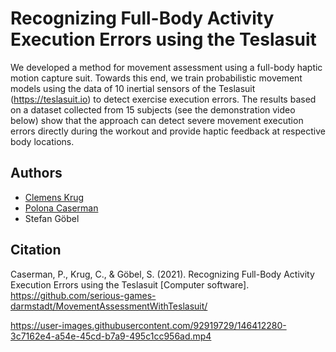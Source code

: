 # Recognizing Full-Body Activity Execution Errors using the Teslasuit

We developed a method for movement assessment using a full-body haptic motion capture suit. Towards this end, we train probabilistic movement models using the data of 10 inertial sensors of the Teslasuit (https://teslasuit.io) to detect exercise execution errors. The results based on a dataset collected from 15 subjects (see the demonstration video below) show that the approach can detect severe movement execution errors directly during the workout and provide haptic feedback at respective body locations.

## Authors
- [Clemens Krug](https://github.com/ClemensKrug)
- [Polona Caserman](https://github.com/CatCuddler)
- Stefan Göbel

## Citation
Caserman, P., Krug, C., & Göbel, S. (2021). Recognizing Full-Body Activity Execution Errors using the Teslasuit [Computer software]. https://github.com/serious-games-darmstadt/MovementAssessmentWithTeslasuit/

https://user-images.githubusercontent.com/92919729/146412280-3c7162e4-a54e-45cd-b7a9-495c1cc956ad.mp4

